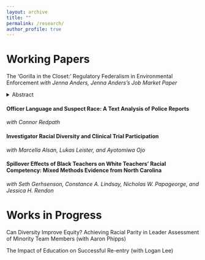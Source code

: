 ```yaml
---
layout: archive
title: ""
permalink: /research/
author_profile: true
---
```


Working Papers
======

The ‘Gorilla in the Closet:’ Regulatory Federalism in Environmental Enforcement
  *with Jenna Anders, Jenna Anders’s Job Market Paper*
    <details>
      <summary>Abstract</summary>
      Will be posted soon.
    </details>

#### Officer Language and Suspect Race: A Text Analysis of Police Reports
  *with Connor Redpath*

#### Investigator Racial Diversity and Clinical Trial Participation
  *with Marcella Alsan, Lukas Leister, and Ayotomiwa Ojo*

#### Spillover Effects of Black Teachers on White Teachers’ Racial Competency: Mixed Methods Evidence from North Carolina
  *with Seth Gerhsenson, Constance A. Lindsay, Nicholas W. Papageorge, and Jessica H. Rendon*


Works in Progress
======

Can Diversity Improve Equity? Achieving Racial Parity in Leader Assessment of Minority Team Members (with Aaron Phipps)

The Impact of Education on Successful Re-entry (with Logan Lee)
